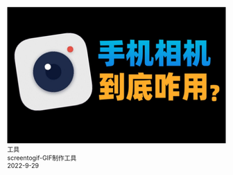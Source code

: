 <div :class="$style.container">
    <div :class="$style.box">
      <div :class="$style.card" v-for="i in list" :key="i">
        <div :class="$style.img">
          <img
            src="./assets/a98c708ca96b3267a8e8df97dd0830d00d0c1ae9.jpg"
          />
        </div>
        <div :class="$style.content">
          <div :class="$style.tags">
            <span :class="$style.tag">工具</span>
          </div>
          <div :class="$style.title">
            <span>screentogif-GIF制作工具</span>
          </div>
          <div :class="$style.date">2022-9-29</div>
        </div>
      </div>
    </div>
  </div>

<script>
export default {
  props: ["slot-key"],
  data() {
    return {
      list: [1, 2, 3, 4, 5, 6, 7, 8, 9, 10],
    };
  },
  mounted() {
    const title = document.querySelector('[class="page-title"]');
    const contentContainer = document.querySelector(".content__default");
    title.style.display = "none";
    contentContainer.style.width = "100%";
    contentContainer.style.maxWidth = "none";
    contentContainer.style.padding = "0";
  },
};
</script>

<style module>
.container {
  display: flex;
  justify-content: center;
  padding: 0 17.5px;
}
.img {
  height: 206px;
}
.img > img {
  height: 100%;
  object-fit: cover;
}
.box {
    display: grid;
}
.content {
  flex: 1 1 auto;
  display: flex;
  flex-direction: column;
  justify-content: space-between;
  padding: 21px 14px;
}
.tag {
  display: inline-block;
  padding: 1.75px 7px;
  font-size: 12px;
  color: #cfd3d7;
  background-color: #eee;
  border-radius: 1.5px;
}
.title {
  line-height: 20px;
  font-size: 20px;
  font-style: normal;
  font-weight: 600;
  color: #1f2937;
}
.date {
  font-size: 12px;
  color: #6b7280;
}
@media (min-width: 480px) {
  .box {
    grid-template-columns: repeat(2, minmax(0, 1fr));
    max-width: 553px;
    gap: 0.75rem;
  }
}

@media (min-width: 768px) {
  .box {
    max-width: 672px;
    grid-template-columns: repeat(2, minmax(0, 1fr));
    gap: 1rem;
  }
}

@media (min-width: 976px) {
  .box {
    grid-template-columns: repeat(3, minmax(0, 1fr));
    max-width: 1024px;
    gap: 1.5rem;
  }
}

.card {
  display: flex;
  flex-direction: column;
  max-width: 100%;
  margin-top: 10px !important;
  height: 325px;
  box-shadow: rgba(0, 0, 0, 0.16) 0px 1px 4px;
  border-radius: 5px;
  cursor: pointer;
  overflow: hidden;
}
</style>

